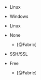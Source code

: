 



- Linux



- Windows



- Linux

















- None
    - [@Fabric]


- SSH/SSL
























- Free
    - [@Fabric]




